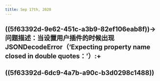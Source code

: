 ```yaml
---
title: Sep 17th, 2020
---
```


## ((5f63392d-9e62-451c-a3b9-82ef106eab8f))->问题描述：当设置用户插件的时候出现JSONDecodeError（‘Expecting property name closed in double quotes：’）:+
## ((5f63392d-6dc9-4a7b-a90c-b3d0298c1488))

